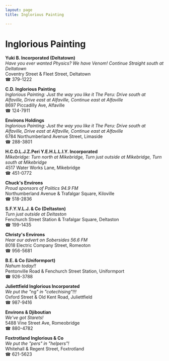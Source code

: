 ```yaml
---
layout: page 
title: Inglorious Painting

---
```



# Inglorious Painting


 **Yuki B. Incorporated (Deltatown)**  
_Have you ever wanted Physics? We have Venom! 
Continue Straight south at Deltatown_  
Coventry Street & Fleet Street, Deltatown  
☎ 379-1222

**C.D. Inglorious Painting**  
_Inglorious Painting: Just the way you like it 
The Peru: Drive south at Alfaville, Drive east at Alfaville, Continue east at Alfaville_  
8697 Piccadilly Ave, Alfaville  
☎ 124-7911

**Environs Holdings**  
_Inglorious Painting: Just the way you like it 
The Peru: Drive south at Alfaville, Drive east at Alfaville, Continue east at Alfaville_  
6784 Northumberland Avenue Street, Limaside  
☎ 288-3801

**H.C.O.L.J.Z.Peri Y.E.H.L.L.I.Y. Incorporated**  
_Mikebridge: Turn north at Mikebridge, Turn just outside at Mikebridge, Turn south at Mikebridge_  
4517 Water Works Lane, Mikebridge  
☎ 451-0772

**Chuck's Environs**  
_Proud sponsors of Politics 94.9 FM_  
Northumberland Avenue & Trafalgar Square, Kiloville  
☎ 518-2836

**S.F.Y.V.L.J. & Co (Deltaston)**  
_Turn just outside at Deltaston_  
Fenchurch Street Station & Trafalgar Square, Deltaston  
☎ 199-1435

**Christy's Environs**  
_Hear our advert on Sobersides 56.6 FM_  
8018 Electric Company Street, Romeoton  
☎ 956-5681

**B.E. & Co (Uniformport)**  
_Nahum today!!_  
Pentonville Road & Fenchurch Street Station, Uniformport  
☎ 926-3788

**Juliettfield Inglorious Incorporated**  
_We put the "ng" in "catechising"!!!_  
Oxford Street & Old Kent Road, Juliettfield  
☎ 987-9416

**Environs & Djiboutian**  
_We've got Starets!_  
5488 Vine Street Ave, Romeobridge  
☎ 880-4782

**Foxtrotland Inglorious & Co**  
_We put the "pers" in "helpers"!_  
Whitehall & Regent Street, Foxtrotland  
☎ 621-5623

